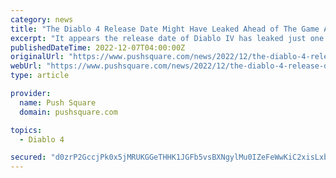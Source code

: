 ```yaml
---
category: news
title: "The Diablo 4 Release Date Might Have Leaked Ahead of The Game Awards"
excerpt: "It appears the release date of Diablo IV has leaked just one day prior to its expected reveal at The Game Awards. The Twitter account Aggiornamenti Lumina, which reliably scrubs the Microsoft Store ..."
publishedDateTime: 2022-12-07T04:00:00Z
originalUrl: "https://www.pushsquare.com/news/2022/12/the-diablo-4-release-date-might-have-leaked-ahead-of-the-game-awards"
webUrl: "https://www.pushsquare.com/news/2022/12/the-diablo-4-release-date-might-have-leaked-ahead-of-the-game-awards"
type: article

provider:
  name: Push Square
  domain: pushsquare.com

topics:
  - Diablo 4

secured: "d0zrP2GccjPk0x5jMRUKGGeTHHK1JGFb5vsBXNgylMu0IZeFeWwKiC2xisLxbTsebPjST0IPIhPjF46+7tY1XScqACU0/ylYPdsDJbfqCkJBYdTGbiRMnfOV4VfBLfQw6I3c8RK3SfAxsUjnL1Imgvmg96mUVAIGEVI71iqlC9+bG7es52kyvaBz0hgTttQKwvw87SS0O3Bd3VuL0CV4jLXSBbAu4G2pmi6+j8Md3DV01Tq6OsgLBCnbUQJsXPSSFvK3arU69VCKTqjBFYjdqIrZMV4GhJx08Da33v1yUlBtekvtsU63LvpZJqQh+jrQUJ5RXmrioOt4s6umhzwpZu39ZxObv6923Ztx5rWCHSQ=;Tp1vQuOWMEKcZWzSKUBgIQ=="
---
```


